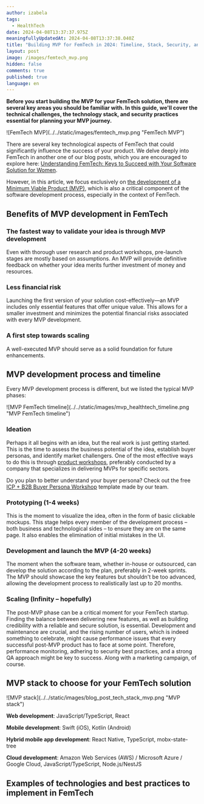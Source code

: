 ```yaml
---
author: izabela
tags:
  - HealthTech
date: 2024-04-08T13:37:37.975Z
meaningfullyUpdatedAt: 2024-04-08T13:37:38.040Z
title: "Building MVP for FemTech in 2024: Timeline, Stack, Security, and More"
layout: post
image: /images/femtech_mvp.png
hidden: false
comments: true
published: true
language: en
---
```

**Before you start building the MVP for your FemTech solution, there are several key areas you should be familiar with. In this guide, we'll cover the technical challenges, the technology stack, and security practices essential for planning your MVP journey.**

<div className="image">![FemTech MVP](../../static/images/femtech_mvp.png "FemTech MVP")</div>

There are several key technological aspects of FemTech that could significantly influence the success of your product. We delve deeply into FemTech in another one of our blog posts, which you are encouraged to explore here: [Understanding FemTech: Keys to Succeed with Your Software Solution for Women](/blog/keys-to-succeed-in-femtech/). 

However, in this article, we focus exclusively on [the development of a Minimum Viable Product (MVP)](/our-areas/mvp-development/), which is also a critical component of the software development process, especially in the context of FemTech.

## Benefits of MVP development in FemTech

### The fastest way to validate your idea is through MVP development

Even with thorough user research and product workshops, pre-launch stages are mostly based on assumptions. An MVP will provide definitive feedback on whether your idea merits further investment of money and resources.

### Less financial risk

Launching the first version of your solution cost-effectively—an MVP includes only essential features that offer unique value. This allows for a smaller investment and minimizes the potential financial risks associated with every MVP development.

### A first step towards scaling

A well-executed MVP should serve as a solid foundation for future enhancements.

## MVP development process and timeline

Every MVP development process is different, but we listed the typical MVP phases:

<div className="image">![MVP FemTech timeline](../../static/images/mvp_healthtech_timeline.png "MVP FemTech timeline")</div>

### Ideation

Perhaps it all begins with an idea, but the real work is just getting started. This is the time to assess the business potential of the idea, establish buyer personas, and identify market challengers. One of the most effective ways to do this is through [product workshops](/our-areas/product-workshops/), preferably conducted by a company that specializes in delivering MVPs for specific sectors.

Do you plan to better understand your buyer persona? Check out the free [ICP + B2B Buyer Persona Workshop](https://miro.com/miroverse/b2b-buyer-persona-workshop-template/) template made by our team.

### Prototyping (1-4 weeks)

This is the moment to visualize the idea, often in the form of basic clickable mockups. This stage helps every member of the development process – both business and technological sides – to ensure they are on the same page. It also enables the elimination of initial mistakes in the UI.

### Development and launch the MVP (4-20 weeks)

The moment when the software team, whether in-house or outsourced, can develop the solution according to the plan, preferably in 2-week sprints. The MVP should showcase the key features but shouldn't be too advanced, allowing the development process to realistically last up to 20 months.

### Scaling (Infinity – hopefully)

The post-MVP phase can be a critical moment for your FemTech startup. Finding the balance between delivering new features, as well as building credibility with a reliable and secure solution, is essential. Development and maintenance are crucial, and the rising number of users, which is indeed something to celebrate, might cause performance issues that every successful post-MVP product has to face at some point. Therefore, performance monitoring, adhering to security best practices, and a strong QA approach might be key to success. Along with a marketing campaign, of course.

## MVP stack to choose for your FemTech solution

<div className="image">![MVP stack](../../static/images/blog_post_tech_stack_mvp.png "MVP stack")</div>

**Web development**: JavaScript/TypeScript, React

**Mobile development**: Swift (iOS), Kotlin (Android)

**Hybrid mobile app development**: React Native, TypeScript, mobx-state-tree

**Cloud development**: Amazon Web Services (AWS) / Microsoft Azure / Google Cloud, JavaScript/TypeScript, Node.js/NestJS

## Examples of technologies and best practices to implement in FemTech